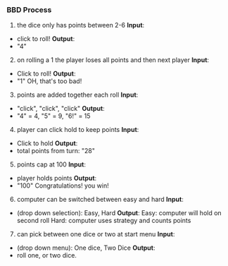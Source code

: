 ### BBD Process
1. the dice only has points between 2-6
**Input**:
* click to roll!
**Output**:
* "4"

2. on rolling a 1 the player loses all points and then next player
**Input**:
* Click to roll!
**Output**:
* "1" OH, that's too bad!

3. points are added together each roll
**Input**:
* "click", "click", "click"
**Output**:
* "4" = 4, "5" = 9, "6!" = 15

4. player can click hold to keep points
**Input**:
* Click to hold
**Output**:
* total points from turn: "28"

5. points cap at 100
**Input**:
* player holds points
**Output**:
* "100" Congratulations! you win!

6. computer can be switched between easy and hard
**Input**:
* (drop down selection): Easy, Hard
**Output**:
Easy: computer will hold on second roll
Hard: computer uses strategy and counts points

7. can pick between one dice or two at start menu
**Input**:
* (drop down menu): One dice, Two Dice
**Output**:
* roll one, or two dice.

